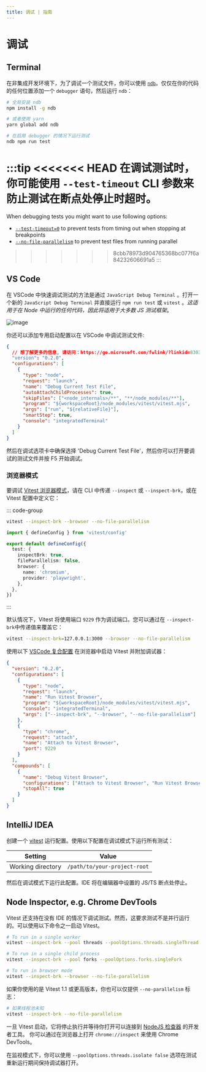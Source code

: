 ```yaml
---
title: 调试 | 指南
---
```


# 调试

## Terminal

在非集成开发环境下，为了调试一个测试文件，你可以使用 [`ndb`](https://github.com/GoogleChromeLabs/ndb)。仅仅在你的代码的任何位置添加一个 `debugger` 语句，然后运行 `ndb`：

```sh
# 全局安装 ndb
npm install -g ndb

# 或者使用 yarn
yarn global add ndb

# 在启用 debugger 的情况下运行测试
ndb npm run test
```

:::tip
<<<<<<< HEAD
在调试测试时，你可能使用 `--test-timeout` CLI 参数来防止测试在断点处停止时超时。
=======
When debugging tests you might want to use following options:

- [`--test-timeout=0`](/guide/cli#testtimeout) to prevent tests from timing out when stopping at breakpoints
- [`--no-file-parallelism`](/guide/cli#fileparallelism) to prevent test files from running parallel

>>>>>>> 8cbb78973d904765368bc077f6a84232606691a5
:::

## VS Code

在 VSCode 中快速调试测试的方法是通过 `JavaScript Debug Terminal` 。打开一个新的 `JavaScript Debug Terminal` 并直接运行 `npm run test` 或 `vitest` 。*这适用于在 Node 中运行的任何代码，因此将适用于大多数 JS 测试框架*。

![image](https://user-images.githubusercontent.com/5594348/212169143-72bf39ce-f763-48f5-822a-0c8b2e6a8484.png)

你还可以添加专用启动配置以在 VSCode 中调试测试文件:

```json
{
  // 想了解更多的信息, 请访问：https://go.microsoft.com/fwlink/?linkid=830387
  "version": "0.2.0",
  "configurations": [
    {
      "type": "node",
      "request": "launch",
      "name": "Debug Current Test File",
      "autoAttachChildProcesses": true,
      "skipFiles": ["<node_internals>/**", "**/node_modules/**"],
      "program": "${workspaceRoot}/node_modules/vitest/vitest.mjs",
      "args": ["run", "${relativeFile}"],
      "smartStep": true,
      "console": "integratedTerminal"
    }
  ]
}
```

然后在调试选项卡中确保选择 'Debug Current Test File'，然后你可以打开要调试的测试文件并按 F5 开始调试。

### 浏览器模式

要调试 [Vitest 浏览器模式](/guide/browser/index.md)，请在 CLI 中传递 `--inspect` 或 `--inspect-brk`，或在 Vitest 配置中定义它：

::: code-group
```bash [CLI]
vitest --inspect-brk --browser --no-file-parallelism
```
```ts [vitest.config.js]
import { defineConfig } from 'vitest/config'

export default defineConfig({
  test: {
    inspectBrk: true,
    fileParallelism: false,
    browser: {
      name: 'chromium',
      provider: 'playwright',
    },
  },
})
```
:::

默认情况下，Vitest 将使用端口 `9229` 作为调试端口。您可以通过在 `--inspect-brk`中传递值来覆盖它：

```bash
vitest --inspect-brk=127.0.0.1:3000 --browser --no-file-parallelism
```

使用以下 [VSCode 复合配置](https://code.visualstudio.com/docs/editor/debugging#_compound-launch-configurations) 在浏览器中启动 Vitest 并附加调试器：

```json
{
  "version": "0.2.0",
  "configurations": [
    {
      "type": "node",
      "request": "launch",
      "name": "Run Vitest Browser",
      "program": "${workspaceRoot}/node_modules/vitest/vitest.mjs",
      "console": "integratedTerminal",
      "args": ["--inspect-brk", "--browser", "--no-file-parallelism"]
    },
    {
      "type": "chrome",
      "request": "attach",
      "name": "Attach to Vitest Browser",
      "port": 9229
    }
  ],
  "compounds": [
    {
      "name": "Debug Vitest Browser",
      "configurations": ["Attach to Vitest Browser", "Run Vitest Browser"],
      "stopAll": true
    }
  ]
}
```

## IntelliJ IDEA

创建一个 [vitest](https://www.jetbrains.com/help/idea/vitest.html#createRunConfigVitest) 运行配置。使用以下配置在调试模式下运行所有测试：

| Setting                | Value                              |
| ---------------------- | ---------------------------------- |
| Working directory      | `/path/to/your-project-root`       |

然后在调试模式下运行此配置。IDE 将在编辑器中设置的 JS/TS 断点处停止。

## Node Inspector, e.g. Chrome DevTools

Vitest 还支持在没有 IDE 的情况下调试测试。然而，这要求测试不是并行运行的。可以使用以下命令之一启动 Vitest。

```sh
# To run in a single worker
vitest --inspect-brk --pool threads --poolOptions.threads.singleThread

# To run in a single child process
vitest --inspect-brk --pool forks --poolOptions.forks.singleFork

# To run in browser mode
vitest --inspect-brk --browser --no-file-parallelism
```

如果你使用的是 Vitest 1.1 或更高版本，你也可以仅提供 `--no-parallelism` 标志：

```sh
# 如果线程池未知
vitest --inspect-brk --no-file-parallelism
```

一旦 Vitest 启动，它将停止执行并等待你打开可以连接到 [NodeJS 检查器](https://nodejs.org/en/docs/guides/debugging-getting-started/) 的开发者工具。 你可以通过在浏览器上打开 `chrome://inspect` 来使用 Chrome DevTools。

在监视模式下，你可以使用 `--poolOptions.threads.isolate false` 选项在测试重新运行期间保持调试器打开。

